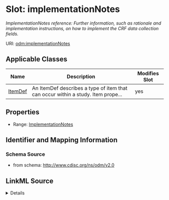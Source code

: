 # Slot: implementationNotes


_ImplementationNotes reference: Further information, such as rationale and implementation instructions, on how to implement the CRF data collection fields._



URI: [odm:implementationNotes](http://www.cdisc.org/ns/odm/v2.0/implementationNotes)



<!-- no inheritance hierarchy -->




## Applicable Classes

| Name | Description | Modifies Slot |
| --- | --- | --- |
[ItemDef](ItemDef.md) | An ItemDef describes a type of item that can occur within a study. Item prope... |  yes  |







## Properties

* Range: [ImplementationNotes](ImplementationNotes.md)





## Identifier and Mapping Information







### Schema Source


* from schema: http://www.cdisc.org/ns/odm/v2.0




## LinkML Source

<details>
```yaml
name: implementationNotes
description: 'ImplementationNotes reference: Further information, such as rationale
  and implementation instructions, on how to implement the CRF data collection fields.'
from_schema: http://www.cdisc.org/ns/odm/v2.0
rank: 1000
identifier: false
alias: implementationNotes
domain_of:
- ItemDef
range: ImplementationNotes

```
</details>